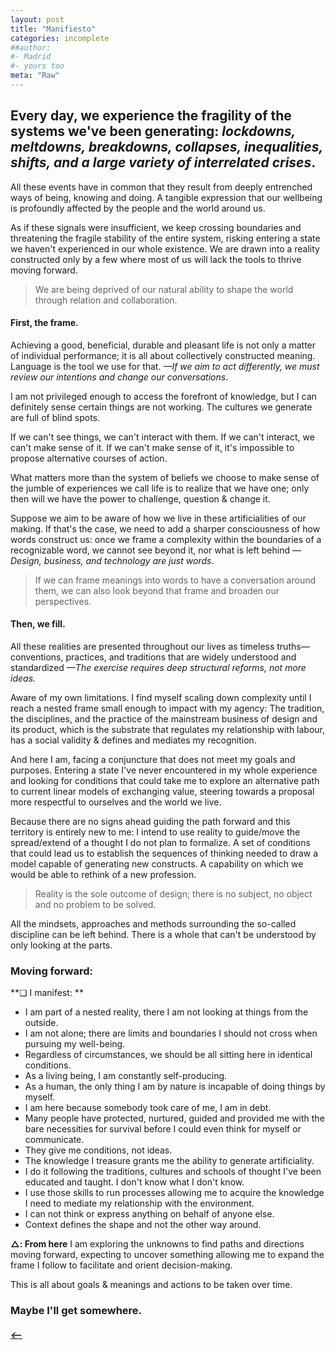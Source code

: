 ```yaml
---
layout: post
title: "Manifiesto"
categories: incomplete
##author:
#- Madrid
#- yours too
meta: "Raw"
---
```


## Every day, we experience the fragility of the systems we've been generating: *lockdowns, meltdowns, breakdowns, collapses, inequalities, shifts, and a large variety of interrelated crises*.

All these events have in common that they result from deeply entrenched ways of being, knowing and doing. A tangible expression that our wellbeing is profoundly affected by the people and the world around us. 

As if these signals were insufficient, we keep crossing boundaries and threatening the fragile stability of the entire system, risking entering a state we haven't experienced in our whole existence. We are drawn into a reality constructed only by a few where most of us will lack the tools to thrive moving forward.

> We are being deprived of our natural ability to shape the world through relation and collaboration.

#### First, the frame.
Achieving a good, beneficial, durable and pleasant life is not only a matter of individual performance; it is all about collectively constructed meaning. Language is the tool we use for that. *—If we aim to act differently, we must review our intentions and change our conversations*.   

I am not privileged enough to access the forefront of knowledge, but I can definitely sense certain things are not working. The cultures we generate are full of blind spots.  

If we can't see things, we can't interact with them. If we can't interact, we can't make sense of it. If we can't make sense of it, it's impossible to propose alternative courses of action.     

What matters more than the system of beliefs we choose to make sense of the jumble of experiences we call life is to realize that we have one; only then will we have the power to challenge, question & change it.

Suppose we aim to be aware of how we live in these artificialities of our making. If that's the case, we need to add a sharper consciousness of how words construct us: once we frame a complexity within the boundaries of a recognizable word, we cannot see beyond it, nor what is left behind *—Design, business, and technology are just words*. 

> If we can frame meanings into words to have a conversation around them, we can also look beyond that frame and broaden our perspectives.  

#### Then, we fill.
All these realities are presented throughout our lives as timeless truths—conventions, practices, and traditions that are widely understood and standardized *—The exercise requires deep structural reforms, not more ideas.* 

Aware of my own limitations. I find myself scaling down complexity until I reach a nested frame small enough to impact with my agency: The tradition, the disciplines, and the practice of the mainstream business of design and its product, which is the substrate that regulates my relationship with labour, has a social validity & defines and mediates my recognition.

And here I am, facing a conjuncture that does not meet my goals and purposes. Entering a state I've never encountered in my whole experience and looking for conditions that could take me to explore an alternative path to current linear models of exchanging value, steering towards a proposal more respectful to ourselves and the world we live.   

Because there are no signs ahead guiding the path forward and this territory is entirely new to me: I intend to use reality to guide/move the spread/extend of a thought I do not plan to formalize. A set of conditions that could lead us to establish the sequences of thinking needed to draw a model capable of generating new constructs. A capability on which we would be able to rethink of a new profession. 

> Reality is the sole outcome of design; there is no subject, no object and no problem to be solved. 

All the mindsets, approaches and methods surrounding the so-called discipline can be left behind. There is a whole that can't be understood by only looking at the parts.


### Moving forward:   
**❏ I manifest: **  

- I am part of a nested reality, there I am not looking at things from the outside. 
- I am not alone; there are limits and boundaries I should not cross when pursuing my well-being.    
- Regardless of circumstances, we should be all sitting here in identical conditions. 
- As a living being, I am constantly self-producing. 
- As a human, the only thing I am by nature is incapable of doing things by myself.
- I am here because somebody took care of me, I am in debt.   
- Many people have protected, nurtured, guided and provided me with the bare necessities for survival before I could even think for myself or communicate.
- They give me conditions, not ideas.  
- The knowledge I treasure grants me the ability to generate artificiality. 
- I do it following the traditions, cultures and schools of thought I've been educated and taught. I don't know what I don't know.
- I use those skills to run processes allowing me to acquire the knowledge I need to mediate my relationship with the environment.
- I can not think or express anything on behalf of anyone else. 
- Context defines the shape and not the other way around. 

**△: From here**
I am exploring the unknowns to find paths and directions moving forward, expecting to uncover something allowing me to expand the frame I follow to facilitate and orient decision-making.

This is all about goals & meanings and actions to be taken over time. 

### Maybe I'll get somewhere. 


##### [⟵](/../../incomplete/index.html)
